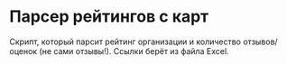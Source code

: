 # Парсер рейтингов с карт
Скрипт, который парсит рейтинг организации и количество отзывов/оценок (не сами отзывы!). Ссылки берёт из файла Excel.
